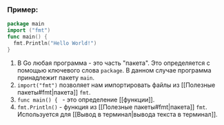 ### Пример:

``` go
package main  
import ("fmt")    
func main() {  
  fmt.Println("Hello World!")  
}
```
1) В Go любая программа - это часть "пакета". Это определяется с помощью ключевого слова `package`. В данном случае программа принадлежит пакету `main`.
2) `import("fmt")` позволяет нам импортировать файлы из [[Полезные пакеты#fmt|пакета]] `fmt`.
3) `func main() { ` - это определение [[функции]]. 
4) `fmt.Println()` - функция из [[Полезные пакеты#fmt|пакета]] `fmt`. Используется для [[Вывод в терминал|вывода текста в терминал]].